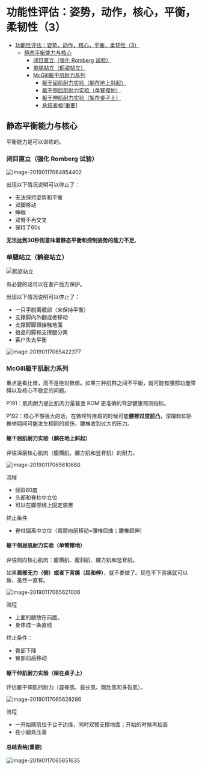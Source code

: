 # 功能性评估：姿势，动作，核心，平衡，柔韧性（3）

<!--ts-->
   * [功能性评估：姿势，动作，核心，平衡，柔韧性（3）](#功能性评估姿势动作核心平衡柔韧性3)
      * [静态平衡能力与核心](#静态平衡能力与核心)
         * [闭目直立（强化 Romberg 试验）](#闭目直立强化-romberg-试验)
         * [单腿站立（鹤姿站立）](#单腿站立鹤姿站立)
         * [McGill躯干肌耐力系列](#mcgill躯干肌耐力系列)
            * [躯干屈肌耐力实验（躺在地上斜起）](#躯干屈肌耐力实验躺在地上斜起)
            * [躯干侧屈肌耐力实验（单臂撑地）](#躯干侧屈肌耐力实验单臂撑地)
            * [躯干伸肌耐力实验（架在桌子上）](#躯干伸肌耐力实验架在桌子上)
            * [总结表格[重要]](#总结表格重要)

<!-- Added by: oda, at:  -->

<!--te-->

## 静态平衡能力与核心

平衡能力是可以训练的。

### 闭目直立（强化 Romberg 试验）

![image-20190117064854402](assets/image-20190117064854402.png)

出现以下情况说明可以停止了：

- 无法保持姿势和平衡
- 双脚移动
- 睁眼
- 双臂不再交叉
- 保持了60s

**无法达到30秒则意味着静态平衡和控制姿势的能力不足**。



### 单腿站立（鹤姿站立）

![鹤姿站立](assets/鹤姿站立.png)

有必要的话可以在客户后方保护。

出现以下情况说明可以停止了：

+ 一只手脱离髋部（来保持平衡）
+ 支撑脚内外翻或者移动
+ 支撑脚脚跟接触地面
+ 抬高的脚和支撑腿分离
+ 客户失去平衡

![image-20190117065422377](assets/image-20190117065422377.png)



### McGill躯干肌耐力系列

重点是看比值，而不是绝对数值。如果三种肌群之间不平衡，就可能有腰部功能障碍以及核心不稳定的问题。

P191：肌肉耐力是比肌肉力量甚至 ROM 更准确的背部健康预测指标。

P192：核心不够强大的话，在做哑铃推肩的时候可能**腰椎过度前凸**，深蹲和仰卧推举期间可能发生相同的损伤，腰椎收到过大的压力。

#### 躯干屈肌耐力实验（躺在地上斜起）

评估深层核心肌肉（腹横肌，腰方肌和竖脊肌）的耐力。

![image-20190117065610680](assets/image-20190117065610680.png)

流程

- 倾斜60度
- 头部和脊柱中立位
- 可以在脚部绑上固定装置

终止条件

- 脊柱偏离中立位（肩膀向前移动=腰椎屈曲；腰椎超伸）

#### 躯干侧屈肌耐力实验（单臂撑地）

评估侧向核心肌肉：腹横肌、腹斜肌、腰方肌和竖脊肌。

如果**肩部无力（侧）或者下背痛（屈和伸）**，就不要做了。现在不下背痛就可以做，虽然一直有。

![image-20190117065621006](assets/image-20190117065621006.png)

流程

- 上面的腿放在前面。
- 身体成一条直线

终止条件：

- 臀部下降
- 臀部前后移动

#### 躯干伸肌耐力实验（架在桌子上）

评估躯干伸肌的耐力（竖脊肌、最长肌、髂肋肌和多裂肌）。

![image-20190117065628286](assets/image-20190117065628286.png)

流程

- 一开始髂肌位于台子边缘，同时双臂支撑地面；开始的时候再抬高
- 在小腿处压着

#### 总结表格[重要]

![image-20190117065651635](assets/image-20190117065651635.png)

